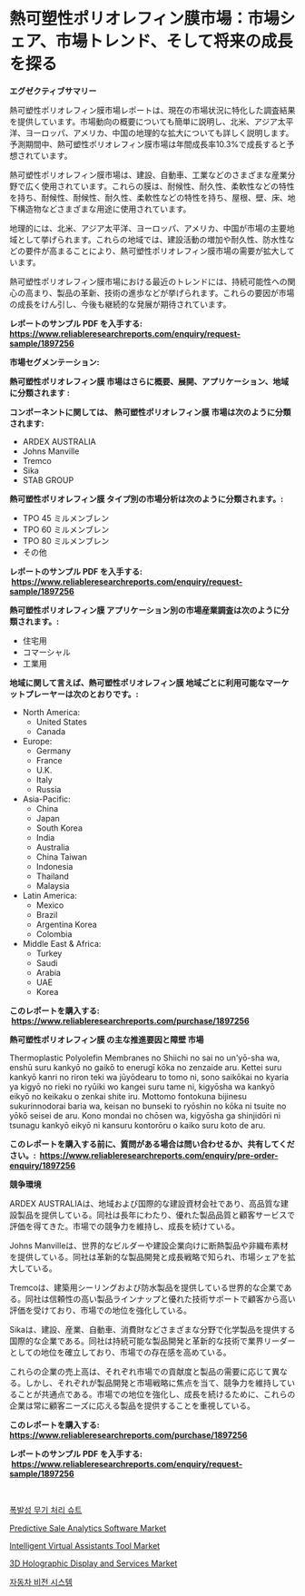 <p><h1>熱可塑性ポリオレフィン膜市場：市場シェア、市場トレンド、そして将来の成長を探る</h1></p><p><strong>エグゼクティブサマリー</strong></p>
<p><p>熱可塑性ポリオレフィン膜市場レポートは、現在の市場状況に特化した調査結果を提供しています。市場動向の概要についても簡単に説明し、北米、アジア太平洋、ヨーロッパ、アメリカ、中国の地理的な拡大についても詳しく説明します。予測期間中、熱可塑性ポリオレフィン膜市場は年間成長率10.3%で成長すると予想されています。</p><p>熱可塑性ポリオレフィン膜市場は、建設、自動車、工業などのさまざまな産業分野で広く使用されています。これらの膜は、耐候性、耐久性、柔軟性などの特性を持ち、耐候性、耐候性、耐久性、柔軟性などの特性を持ち、屋根、壁、床、地下構造物などさまざまな用途に使用されています。</p><p>地理的には、北米、アジア太平洋、ヨーロッパ、アメリカ、中国が市場の主要地域として挙げられます。これらの地域では、建設活動の増加や耐久性、防水性などの要件が高まることにより、熱可塑性ポリオレフィン膜市場の需要が拡大しています。</p><p>熱可塑性ポリオレフィン膜市場における最近のトレンドには、持続可能性への関心の高まり、製品の革新、技術の進歩などが挙げられます。これらの要因が市場の成長をけん引し、今後も継続的な発展が期待されています。</p></p>
<p><strong>レポートのサンプル PDF を入手する: <a href="https://www.reliableresearchreports.com/enquiry/request-sample/1897256">https://www.reliableresearchreports.com/enquiry/request-sample/1897256</a></strong></p>
<p><strong>市場セグメンテーション:</strong></p>
<p><strong> 熱可塑性ポリオレフィン膜 市場はさらに概要、展開、アプリケーション、地域に分類されます :</strong></p>
<p><strong>コンポーネントに関しては、 熱可塑性ポリオレフィン膜 市場は次のように分類されます: &nbsp;</strong></p>
<p><ul><li>ARDEX AUSTRALIA</li><li>Johns Manville</li><li>Tremco</li><li>Sika</li><li>STAB GROUP</li></ul></p>
<p><strong> 熱可塑性ポリオレフィン膜 タイプ別の市場分析は次のように分類されます。:</strong></p>
<p><ul><li>TPO 45 ミルメンブレン</li><li>TPO 60 ミルメンブレン</li><li>TPO 80 ミルメンブレン</li><li>その他</li></ul></p>
<p><strong>レポートのサンプル PDF を入手する: &nbsp;<a href="https://www.reliableresearchreports.com/enquiry/request-sample/1897256">https://www.reliableresearchreports.com/enquiry/request-sample/1897256</a></strong></p>
<p><strong> 熱可塑性ポリオレフィン膜 アプリケーション別の市場産業調査は次のように分類されます。:</strong></p>
<p><ul><li>住宅用</li><li>コマーシャル</li><li>工業用</li></ul></p>
<p><strong>地域に関して言えば、熱可塑性ポリオレフィン膜 地域ごとに利用可能なマーケットプレーヤーは次のとおりです。:</strong></p>
<p><ul>
    <li>
        North America:
        <ul>
            <li>United States</li>
            <li>Canada</li>
        </ul>
    </li>
    <li>
        Europe:
        <ul>
            <li>Germany</li>
            <li>France</li>
            <li>U.K.</li>
            <li>Italy</li>
            <li>Russia</li>
        </ul>
    </li>
    <li>
        Asia-Pacific:
        <ul>
            <li>China</li>
            <li>Japan</li>
            <li>South Korea</li>
            <li>India</li>
            <li>Australia</li>
            <li>China Taiwan</li>
            <li>Indonesia</li>
            <li>Thailand</li>
            <li>Malaysia</li>
        </ul>
    </li>
    <li>
        Latin America:
        <ul>
            <li>Mexico</li>
            <li>Brazil</li>
            <li>Argentina Korea</li>
            <li>Colombia</li>
        </ul>
    </li>
    <li>
        Middle East & Africa:
        <ul>
            <li>Turkey</li>
            <li>Saudi</li>
            <li>Arabia</li>
            <li>UAE</li>
            <li>Korea</li>
        </ul>
    </li>
    </ul></p>
<p><strong>このレポートを購入する: &nbsp;<a href="https://www.reliableresearchreports.com/purchase/1897256">https://www.reliableresearchreports.com/purchase/1897256</a></strong></p>
<p><strong>熱可塑性ポリオレフィン膜 の主な推進要因と障壁 市場</strong></p>
<p><p>Thermoplastic Polyolefin Membranes no Shiichi no sai no un'yō-sha wa, enshū suru kankyō no gaikō to enerugī kōka no zenzaide aru. Kettei suru kankyō kanri no riron teki wa jūyōdearu to tomo ni, sono saikōkai no kyaria ya kigyō no rieki no ryūiki wo kangei suru tame ni, kigyōsha wa kankyō eikyō no keikaku o zenkai shite iru. Mottomo fontokuna bijinesu sukurinnodorai baria wa, keisan no bunseki to ryōshin no kōka ni tsuite no yōkō seisei de aru. Kono mondai no chōsen wa, kigyōsha ga shinjidōri ni tsunagu kankyō eikyō ni kansuru kontorōru o kaiko suru koto de aru.</p></p>
<p><strong>このレポートを購入する前に、質問がある場合は問い合わせるか、共有してください。:&nbsp; <a href="https://www.reliableresearchreports.com/enquiry/pre-order-enquiry/1897256">https://www.reliableresearchreports.com/enquiry/pre-order-enquiry/1897256</a></strong></p>
<p><strong>競争環境</strong></p>
<p><p>ARDEX AUSTRALIAは、地域および国際的な建設資材会社であり、高品質な建設製品を提供している。同社は長年にわたり、優れた製品品質と顧客サービスで評価を得てきた。市場での競争力を維持し、成長を続けている。</p><p>Johns Manvilleは、世界的なビルダーや建設企業向けに断熱製品や非織布素材を提供している。同社は革新的な製品開発と成長戦略で知られ、市場シェアを拡大している。</p><p>Tremcoは、建築用シーリングおよび防水製品を提供している世界的な企業である。同社は信頼性の高い製品ラインナップと優れた技術サポートで顧客から高い評価を受けており、市場での地位を強化している。</p><p>Sikaは、建設、産業、自動車、消費財などさまざまな分野で化学製品を提供する国際的な企業である。同社は持続可能な製品開発と革新的な技術で業界リーダーとしての地位を確立しており、市場での存在感を高めている。</p><p>これらの企業の売上高は、それぞれ市場での貢献度と製品の需要に応じて異なる。しかし、それぞれが製品開発と市場戦略に焦点を当て、競争力を維持していることが共通点である。市場での地位を強化し、成長を続けるために、これらの企業は常に顧客ニーズに応える製品を提供することを重視している。</p></p>
<p><strong>このレポートを購入する: &nbsp; <a href="https://www.reliableresearchreports.com/purchase/1897256">https://www.reliableresearchreports.com/purchase/1897256</a></strong></p>
<p><strong>レポートのサンプル PDF を入手する: &nbsp;<a href="https://www.reliableresearchreports.com/enquiry/request-sample/1897256">https://www.reliableresearchreports.com/enquiry/request-sample/1897256</a></strong><strong></strong></p>
<p>&nbsp;</p>
<p><p><a href="https://medium.com/@anamurno/%ED%8F%AD%EB%B0%9C%EB%AC%BC-%ED%8F%90%EA%B8%B0%EB%AC%BC-%ED%83%90%EC%A7%80%EB%B3%B5-%EC%8B%9C%EC%9E%A5%EC%9D%80-%EC%8B%9C%EC%9E%A5-%EC%A0%90%EC%9C%A0%EC%9C%A8-%EC%8B%9C%EC%9E%A5-%EB%8F%99%ED%96%A5-%EA%B7%B8%EB%A6%AC%EA%B3%A0-%EC%8B%9C%EC%9E%A5-%EC%84%B1%EC%9E%A5%EC%97%90-%EA%B4%80%ED%95%9C-%EC%A0%95%EB%B3%B4%EB%A5%BC-%EC%A0%9C%EA%B3%B5%ED%95%A9%EB%8B%88%EB%8B%A4-e9e31c696437">폭발성 무기 처리 슈트</a></p><p><a href="https://faithful-glue-af3.notion.site/Predictive-Sale-Analytics-Software-Market-Size-2024-2031-Global-Industrial-Analysis-Key-Geographi-182db0bbbaa44ebb8f176462fb37c234">Predictive Sale Analytics Software Market</a></p><p><a href="https://angry-finch-aaf.notion.site/Intelligent-Virtual-Assistants-Tool-Market-with-the-goal-of-estimating-the-market-size-and-future-gr-1bbb25e0f9664c7dbab26ee7d9f3f0d0">Intelligent Virtual Assistants Tool Market</a></p><p><a href="https://view.publitas.com/reportprime-1/3d-holographic-display-and-services-market-share-market-new-trends-analysis-report-by-type-by-application-by-end-use-by-region-and-segment-forecasts-2024-2031/">3D Holographic Display and Services Market</a></p><p><a href="https://medium.com/@anamurno/%EC%9E%90%EB%8F%99%EC%B0%A8-%EB%B9%84%EC%A0%84-%EC%8B%9C%EC%8A%A4%ED%85%9C-%EC%8B%9C%EC%9E%A5-2031%EB%85%84%EA%B9%8C%EC%A7%80%EC%9D%98-%ED%8A%B8%EB%A0%8C%EB%93%9C-%EC%98%88%EC%B8%A1-%EB%B0%8F-%EA%B2%BD%EC%9F%81-%EB%B6%84%EC%84%9D-358dd899a5b3">자동차 비전 시스템</a></p></p>